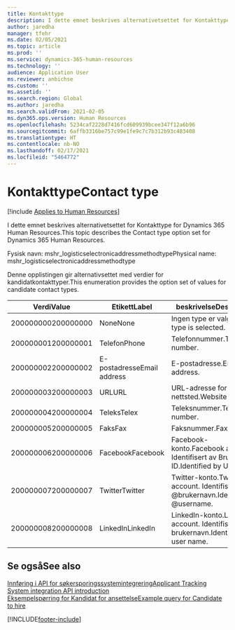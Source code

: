 ```yaml
---
title: Kontakttype
description: I dette emnet beskrives alternativetsettet for Kontakttype for Dynamics 365 Human Resources.
author: jaredha
manager: tfehr
ms.date: 02/05/2021
ms.topic: article
ms.prod: ''
ms.service: dynamics-365-human-resources
ms.technology: ''
audience: Application User
ms.reviewer: anbichse
ms.custom: ''
ms.assetid: ''
ms.search.region: Global
ms.author: jaredha
ms.search.validFrom: 2021-02-05
ms.dyn365.ops.version: Human Resources
ms.openlocfilehash: 5234caf2228d7416fcd609939bcee347f12a6b96
ms.sourcegitcommit: 6affb3316be757c99e1fe9c7c7b312b93c483408
ms.translationtype: HT
ms.contentlocale: nb-NO
ms.lasthandoff: 02/17/2021
ms.locfileid: "5464772"
---
```

# <a name="contact-type"></a><span data-ttu-id="dae90-103">Kontakttype</span><span class="sxs-lookup"><span data-stu-id="dae90-103">Contact type</span></span>

[!include [Applies to Human Resources](../includes/applies-to-hr.md)]

<span data-ttu-id="dae90-104">I dette emnet beskrives alternativetsettet for Kontakttype for Dynamics 365 Human Resources.</span><span class="sxs-lookup"><span data-stu-id="dae90-104">This topic describes the Contact type option set for Dynamics 365 Human Resources.</span></span>

<span data-ttu-id="dae90-105">Fysisk navn: mshr_logisticselectronicaddressmethodtype</span><span class="sxs-lookup"><span data-stu-id="dae90-105">Physical name: mshr_logisticselectronicaddressmethodtype</span></span>

<span data-ttu-id="dae90-106">Denne opplistingen gir alternativsettet med verdier for kandidatkontakttyper.</span><span class="sxs-lookup"><span data-stu-id="dae90-106">This enumeration provides the option set of values for candidate contact types.</span></span> 

| <span data-ttu-id="dae90-107">Verdi</span><span class="sxs-lookup"><span data-stu-id="dae90-107">Value</span></span> | <span data-ttu-id="dae90-108">Etikett</span><span class="sxs-lookup"><span data-stu-id="dae90-108">Label</span></span> | <span data-ttu-id="dae90-109">beskrivelse</span><span class="sxs-lookup"><span data-stu-id="dae90-109">Description</span></span> |
| --- | --- | --- |
| <span data-ttu-id="dae90-110">200000000</span><span class="sxs-lookup"><span data-stu-id="dae90-110">200000000</span></span> | <span data-ttu-id="dae90-111">None</span><span class="sxs-lookup"><span data-stu-id="dae90-111">None</span></span> | <span data-ttu-id="dae90-112">Ingen type er valgt.</span><span class="sxs-lookup"><span data-stu-id="dae90-112">No type is selected.</span></span> |
| <span data-ttu-id="dae90-113">200000001</span><span class="sxs-lookup"><span data-stu-id="dae90-113">200000001</span></span> | <span data-ttu-id="dae90-114">Telefon</span><span class="sxs-lookup"><span data-stu-id="dae90-114">Phone</span></span> | <span data-ttu-id="dae90-115">Telefonnummer.</span><span class="sxs-lookup"><span data-stu-id="dae90-115">Telephone number.</span></span> |
| <span data-ttu-id="dae90-116">200000002</span><span class="sxs-lookup"><span data-stu-id="dae90-116">200000002</span></span> | <span data-ttu-id="dae90-117">E-postadresse</span><span class="sxs-lookup"><span data-stu-id="dae90-117">Email address</span></span> | <span data-ttu-id="dae90-118">E-postadresse.</span><span class="sxs-lookup"><span data-stu-id="dae90-118">Email address.</span></span> |
| <span data-ttu-id="dae90-119">200000003</span><span class="sxs-lookup"><span data-stu-id="dae90-119">200000003</span></span> | <span data-ttu-id="dae90-120">URL</span><span class="sxs-lookup"><span data-stu-id="dae90-120">URL</span></span> | <span data-ttu-id="dae90-121">URL-adresse for nettsted.</span><span class="sxs-lookup"><span data-stu-id="dae90-121">Website URL.</span></span> |
| <span data-ttu-id="dae90-122">200000004</span><span class="sxs-lookup"><span data-stu-id="dae90-122">200000004</span></span> | <span data-ttu-id="dae90-123">Teleks</span><span class="sxs-lookup"><span data-stu-id="dae90-123">Telex</span></span> | <span data-ttu-id="dae90-124">Teleksnummer.</span><span class="sxs-lookup"><span data-stu-id="dae90-124">Telex number.</span></span> |
| <span data-ttu-id="dae90-125">200000005</span><span class="sxs-lookup"><span data-stu-id="dae90-125">200000005</span></span> | <span data-ttu-id="dae90-126">Faks</span><span class="sxs-lookup"><span data-stu-id="dae90-126">Fax</span></span> | <span data-ttu-id="dae90-127">Faksnummer.</span><span class="sxs-lookup"><span data-stu-id="dae90-127">Fax number.</span></span> |
| <span data-ttu-id="dae90-128">200000006</span><span class="sxs-lookup"><span data-stu-id="dae90-128">200000006</span></span> | <span data-ttu-id="dae90-129">Facebook</span><span class="sxs-lookup"><span data-stu-id="dae90-129">Facebook</span></span> | <span data-ttu-id="dae90-130">Facebook-konto.</span><span class="sxs-lookup"><span data-stu-id="dae90-130">Facebook account.</span></span> <span data-ttu-id="dae90-131">Identifisert av Bruker-ID.</span><span class="sxs-lookup"><span data-stu-id="dae90-131">Identified by User ID.</span></span> |
| <span data-ttu-id="dae90-132">200000007</span><span class="sxs-lookup"><span data-stu-id="dae90-132">200000007</span></span> | <span data-ttu-id="dae90-133">Twitter</span><span class="sxs-lookup"><span data-stu-id="dae90-133">Twitter</span></span> | <span data-ttu-id="dae90-134">Twitter-konto.</span><span class="sxs-lookup"><span data-stu-id="dae90-134">Twitter account.</span></span> <span data-ttu-id="dae90-135">Identifisert av @brukernavn.</span><span class="sxs-lookup"><span data-stu-id="dae90-135">Identified by @username.</span></span> |
| <span data-ttu-id="dae90-136">200000008</span><span class="sxs-lookup"><span data-stu-id="dae90-136">200000008</span></span> | <span data-ttu-id="dae90-137">LinkedIn</span><span class="sxs-lookup"><span data-stu-id="dae90-137">LinkedIn</span></span> | <span data-ttu-id="dae90-138">LinkedIn-konto.</span><span class="sxs-lookup"><span data-stu-id="dae90-138">LinkedIn account.</span></span> <span data-ttu-id="dae90-139">Identifisert av brukernavn.</span><span class="sxs-lookup"><span data-stu-id="dae90-139">Identified by user name.</span></span> |

## <a name="see-also"></a><span data-ttu-id="dae90-140">Se også</span><span class="sxs-lookup"><span data-stu-id="dae90-140">See also</span></span>

[<span data-ttu-id="dae90-141">Innføring i API for søkersporingssystemintegrering</span><span class="sxs-lookup"><span data-stu-id="dae90-141">Applicant Tracking System integration API introduction</span></span>](hr-admin-integration-ats-api-introduction.md)<br>
[<span data-ttu-id="dae90-142">Eksempelspørring for Kandidat for ansettelse</span><span class="sxs-lookup"><span data-stu-id="dae90-142">Example query for Candidate to hire</span></span>](hr-admin-integration-ats-api-candidate-to-hire-example-query.md)


[!INCLUDE[footer-include](../includes/footer-banner.md)]